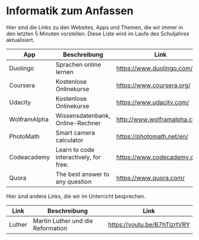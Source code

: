 # Informatik zum Anfassen

Hier sind die Links zu den Websites, Apps und Themen, die wir immer in den letzten 5 Minuten vorstellen.
Diese Liste wird im Laufe des Schuljahres aktualisiert.

| App          | Beschreibung                           | Link                         |
| ------------ | --------------------------------       | ---------------------------- |
| Duolingo     | Sprachen online lernen                 | https://www.duolingo.com/    |
| Coursera     | Kostenlose Onlinekurse                 | https://www.coursera.org/    |
| Udacity      | Kostenlose Onlinekurse                 | https://www.udacity.com/     |
| WolframAlpha | Wissensdatenbank, Online-Rechner       | http://www.wolframalpha.com/ |
| PhotoMath    | Smart camera calculator                | https://photomath.net/en/    |
| Codeacademy  | Learn to code interactively, for free. | https://www.codecademy.com/  |
| Quora        | The best answer to any question        | https://www.quora.com/       |


Hier sind andere Links, die wir im Unterricht besprechen.

| Link         | Beschreibung                           | Link                         |
| ------------ | --------------------------------       | ---------------------------- |
| Luther       | Martin Luther und die Reformation      | https://youtu.be/B7hTlzrtVRY |

